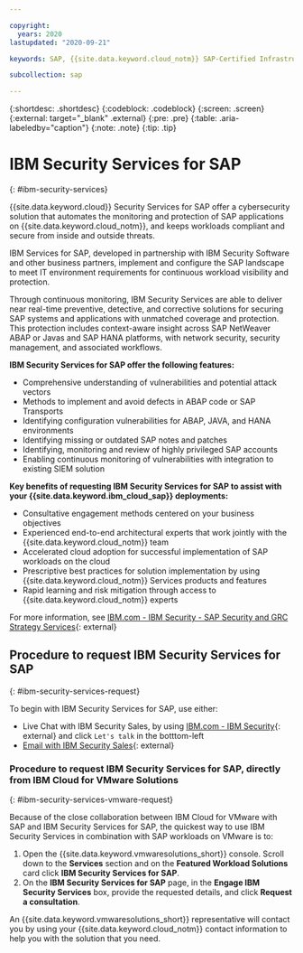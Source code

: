 ```yaml
---

copyright:
  years: 2020
lastupdated: "2020-09-21"

keywords: SAP, {{site.data.keyword.cloud_notm}} SAP-Certified Infrastructure, {{site.data.keyword.ibm_cloud_sap}}, SAP Workloads

subcollection: sap

---
```


{:shortdesc: .shortdesc}
{:codeblock: .codeblock}
{:screen: .screen}
{:external: target="_blank" .external}
{:pre: .pre}
{:table: .aria-labeledby="caption"}
{:note: .note}
{:tip: .tip}

# IBM Security Services for SAP
{: #ibm-security-services}

{{site.data.keyword.cloud}} Security Services for SAP offer a cybersecurity solution that automates the monitoring and protection of SAP applications on {{site.data.keyword.cloud_notm}}, and keeps workloads compliant and secure from inside and outside threats.

IBM Services for SAP, developed in partnership with IBM Security Software and other business partners, implement and configure the SAP landscape to meet IT environment requirements for continuous workload visibility and protection.

Through continuous monitoring, IBM Security Services are able to deliver near real-time preventive, detective, and corrective solutions for securing SAP systems and applications with unmatched coverage and protection. This protection includes context-aware insight across SAP NetWeaver ABAP or Javas and SAP HANA platforms, with network security, security management, and associated workflows.

**IBM Security Services for SAP offer the following features:**
* Comprehensive understanding of vulnerabilities and potential attack vectors
* Methods to implement and avoid defects in ABAP code or SAP Transports
* Identifying configuration vulnerabilities for ABAP, JAVA, and HANA environments
* Identifying missing or outdated SAP notes and patches 
* Identifying, monitoring and review of highly privileged SAP accounts
* Enabling continuous monitoring of vulnerabilities with integration to existing SIEM solution

**Key benefits of requesting IBM Security Services for SAP to assist with your {{site.data.keyword.ibm_cloud_sap}} deployments:**
* Consultative engagement methods centered on your business objectives
* Experienced end-to-end architectural experts that work jointly with the {{site.data.keyword.cloud_notm}} team
* Accelerated cloud adoption for successful implementation of SAP workloads on the cloud
* Prescriptive best practices for solution implementation by using {{site.data.keyword.cloud_notm}} Services products and features
* Rapid learning and risk mitigation through access to {{site.data.keyword.cloud_notm}} experts

For more information, see [IBM.com - IBM Security - SAP Security and GRC Strategy Services](https://www.ibm.com/security/services/security-governance/sap-grc-strategy){: external}

## Procedure to request IBM Security Services for SAP
{: #ibm-security-services-request}

To begin with IBM Security Services for SAP, use either:
- Live Chat with IBM Security Sales, by using [IBM.com - IBM Security](https://www.ibm.com/security/services/security-governance/sap-grc-strategy){: external} and click `Let's talk` in the botttom-left
- [Email with IBM Security Sales](https://www.ibm.com/account/reg/us-en/signup?formid=MAIL-security){: external}


### Procedure to request IBM Security Services for SAP, directly from IBM Cloud for VMware Solutions
{: #ibm-security-services-vmware-request}

Because of the close collaboration between IBM Cloud for VMware with SAP and IBM Security Services for SAP, the quickest way to use IBM Security Services in combination with SAP workloads on VMware is to:

1. Open the {{site.data.keyword.vmwaresolutions_short}} console. Scroll down to the **Services** section and on the **Featured Workload Solutions** card click **IBM Security Services for SAP**.
2. On the **IBM Security Services for SAP** page, in the **Engage IBM Security Services** box, provide the requested details, and click **Request a consultation**.

  An {{site.data.keyword.vmwaresolutions_short}} representative will contact you by using your {{site.data.keyword.cloud_notm}} contact information to help you with the solution that you need.

